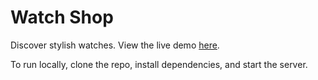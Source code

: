 # Watch Shop

Discover stylish watches. View the live demo [here](https://nikafz.github.io/watch-shop/). 

To run locally, clone the repo, install dependencies, and start the server.
